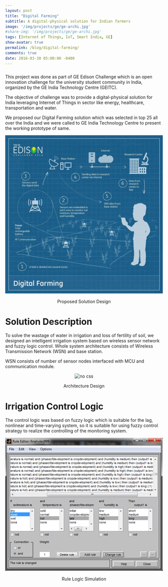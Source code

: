 ```yaml
---
layout: post
title: "Digital Farming"
subtitle: A digital-physical solution for Indian farmers
image: '/img/projects/ge/ge-archi.jpg'
#share-img: '/img/projects/ge/ge-archi.jpg'
tags: [Internet of Things, IoT, Smart India, GE]
show-avatar: true
permalink: /blog/digital-farming/
comments: true
date: 2016-03-30 05:00:00 -0400
---
```


<div style="margin-bottom: 25px;"></div>

This project was done as part of GE Edison Challenge which is an open innovation challenge for the university student community in India, organized by the GE India Technology Centre (GEITC).


The objective of challenge was to provide a digital-physical solution for India leveraging Internet of Things in sector like energy, healthcare, transportation and water.

We proposed our Digital Farming solution which was selected in top 25 all over the India and we were called to  GE India Technology Centre to present the working prototype of same. 

<div style="text-align:center;">
  <a>
    <img src="/img/projects/ge/ge-archi.jpg" alt="no css">
    <p>Proposed Solution Design</p>
  </a>
  
</div>

# Solution Description

To solve the wastage of water in irrigation and loss of fertility of soil, we designed an intelligent irrigation system based on wireless sensor network and fuzzy logic control. Whole system architecture consists of Wireless Transmission Network (WSN) and base station.

WSN consists of number of sensor nodes interfaced with MCU and communication module.

<div style="text-align:center;">
  <a>
    <img src="/img/projects/ge/ge-schematic.png" alt="no css">
    <p>Architecture Design</p>
  </a>  
</div>

# Irrigation Control Logic

The control logic was based on fuzzy logic which is suitable for the lag, nonlinear and time-varying system, so it is suitable for using fuzzy control strategy to realize the controlling of the monitoring system.


<div style="text-align:center;">
  <a>
    <img src="/img/projects/ge/fuzzy-rule.png" alt="no css">
    <p>Rule Logic Simulation</p>
  </a>  
</div>


